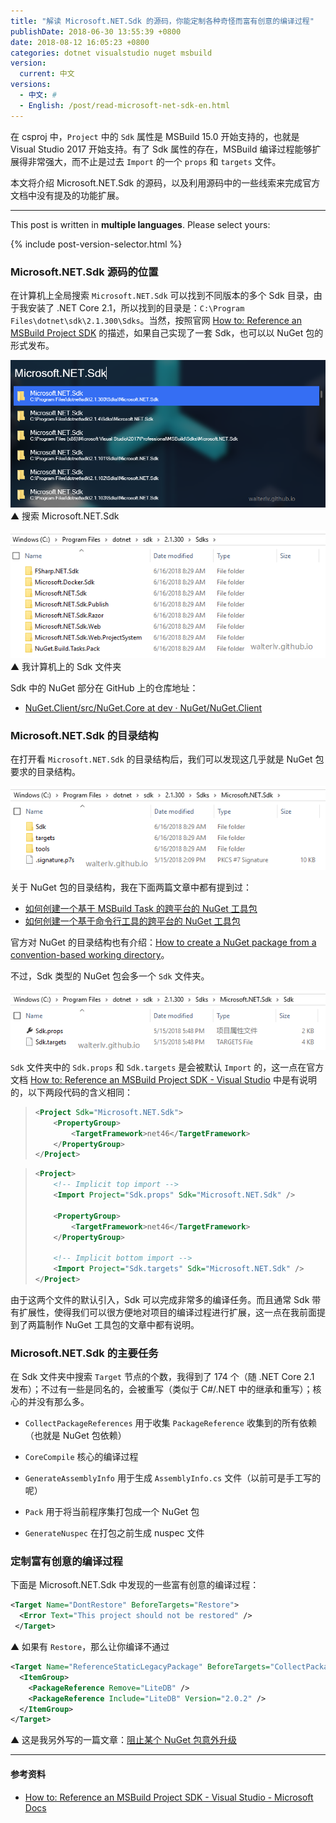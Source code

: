 ```yaml
---
title: "解读 Microsoft.NET.Sdk 的源码，你能定制各种奇怪而富有创意的编译过程"
publishDate: 2018-06-30 13:55:39 +0800
date: 2018-08-12 16:05:23 +0800
categories: dotnet visualstudio nuget msbuild
version:
  current: 中文
versions:
  - 中文: #
  - English: /post/read-microsoft-net-sdk-en.html
---
```


在 csproj 中，`Project` 中的 `Sdk` 属性是 MSBuild 15.0 开始支持的，也就是 Visual Studio 2017 开始支持。有了 Sdk 属性的存在，MSBuild 编译过程能够扩展得非常强大，而不止是过去 `Import` 的一个 `props` 和 `targets` 文件。

本文将介绍 Microsoft.NET.Sdk 的源码，以及利用源码中的一些线索来完成官方文档中没有提及的功能扩展。

---

This post is written in **multiple languages**. Please select yours:

{% include post-version-selector.html %}

<div id="toc"></div>

### Microsoft.NET.Sdk 源码的位置

在计算机上全局搜索 `Microsoft.NET.Sdk` 可以找到不同版本的多个 Sdk 目录，由于我安装了 .NET Core 2.1，所以找到的目录是：`C:\Program Files\dotnet\sdk\2.1.300\Sdks`。当然，按照官网 [How to: Reference an MSBuild Project SDK](https://docs.microsoft.com/en-us/visualstudio/msbuild/how-to-use-project-sdk) 的描述，如果自己实现了一套 Sdk，也可以以 NuGet 包的形式发布。

![Search Microsoft.NET.Sdk](/static/posts/2018-06-30-21-06-06.png)  
▲ 搜索 Microsoft.NET.Sdk

![The Sdk folder](/static/posts/2018-06-30-21-08-25.png)  
▲ 我计算机上的 Sdk 文件夹

Sdk 中的 NuGet 部分在 GitHub 上的仓库地址：

- [NuGet.Client/src/NuGet.Core at dev · NuGet/NuGet.Client](https://github.com/NuGet/NuGet.Client/tree/dev/src/NuGet.Core)

### Microsoft.NET.Sdk 的目录结构

在打开看 `Microsoft.NET.Sdk` 的目录结构后，我们可以发现这几乎就是 NuGet 包要求的目录结构。

![The folder structure of Microsoft.NET.Sdk](/static/posts/2018-06-30-21-09-29.png)

关于 NuGet 包的目录结构，我在下面两篇文章中都有提到过：

- [如何创建一个基于 MSBuild Task 的跨平台的 NuGet 工具包](/post/create-a-cross-platform-msbuild-task-based-nuget-tool.html)
- [如何创建一个基于命令行工具的跨平台的 NuGet 工具包](/post/create-a-cross-platform-command-based-nuget-tool.html)

官方对 NuGet 的目录结构也有介绍：[How to create a NuGet package from a convention-based working directory](https://docs.microsoft.com/en-us/nuget/create-packages/creating-a-package#from-a-convention-based-working-directory)。

不过，Sdk 类型的 NuGet 包会多一个 `Sdk` 文件夹。

![The extra Sdk folder](/static/posts/2018-06-30-21-10-19.png)

`Sdk` 文件夹中的 `Sdk.props` 和 `Sdk.targets` 是会被默认 `Import` 的，这一点在官方文档 [How to: Reference an MSBuild Project SDK - Visual Studio](https://docs.microsoft.com/en-us/visualstudio/msbuild/how-to-use-project-sdk) 中是有说明的，以下两段代码的含义相同：

> ```xml
> <Project Sdk="Microsoft.NET.Sdk">
>     <PropertyGroup>
>         <TargetFramework>net46</TargetFramework>
>     </PropertyGroup>
> </Project>
> ```

> ```xml
> <Project>
>     <!-- Implicit top import -->
>     <Import Project="Sdk.props" Sdk="Microsoft.NET.Sdk" />
> 
>     <PropertyGroup>
>         <TargetFramework>net46</TargetFramework>
>     </PropertyGroup>
> 
>     <!-- Implicit bottom import -->
>     <Import Project="Sdk.targets" Sdk="Microsoft.NET.Sdk" />
> </Project>
> ```

由于这两个文件的默认引入，Sdk 可以完成非常多的编译任务。而且通常 Sdk 带有扩展性，使得我们可以很方便地对项目的编译过程进行扩展，这一点在我前面提到了两篇制作 NuGet 工具包的文章中都有说明。

### Microsoft.NET.Sdk 的主要任务

在 Sdk 文件夹中搜索 `Target` 节点的个数，我得到了 174 个（随 .NET Core 2.1 发布）；不过有一些是同名的，会被重写（类似于 C#/.NET 中的继承和重写）；核心的并没有那么多。

- `CollectPackageReferences` 用于收集 `PackageReference` 收集到的所有依赖（也就是 NuGet 包依赖）
- `CoreCompile` 核心的编译过程

- `GenerateAssemblyInfo` 用于生成 `AssemblyInfo.cs` 文件（以前可是手工写的呢）
- `Pack` 用于将当前程序集打包成一个 NuGet 包
- `GenerateNuspec` 在打包之前生成 nuspec 文件

### 定制富有创意的编译过程

下面是 Microsoft.NET.Sdk 中发现的一些富有创意的编译过程：

```xml
<Target Name="DontRestore" BeforeTargets="Restore">
  <Error Text="This project should not be restored" />
 </Target>
```

▲ 如果有 `Restore`，那么让你编译不通过

```xml
<Target Name="ReferenceStaticLegacyPackage" BeforeTargets="CollectPackageReferences">
  <ItemGroup>
    <PackageReference Remove="LiteDB" />
    <PackageReference Include="LiteDB" Version="2.0.2" />
  </ItemGroup>
</Target>
```

▲ 这是我另外写的一篇文章：[阻止某个 NuGet 包意外升级](/post/prevent-nuget-package-upgrade.html)

---

#### 参考资料

- [How to: Reference an MSBuild Project SDK - Visual Studio - Microsoft Docs](https://docs.microsoft.com/en-us/visualstudio/msbuild/how-to-use-project-sdk)
